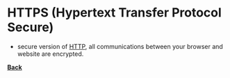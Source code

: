 # HTTPS (Hypertext Transfer Protocol Secure)
- secure version of [HTTP](HTTP), all communications between your browser and website are encrypted.

**[Back](IntroHTML.md)**